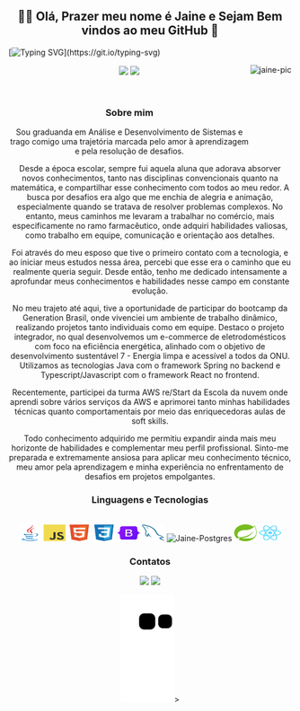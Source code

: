 <h2 align="center" > 👩‍💻 Olá, Prazer meu nome é Jaine e Sejam Bem vindos ao meu GitHub 👋 </h2>

[![Typing SVG](https://readme-typing-svg.herokuapp.com/?color=4682B4&size=35&center=true&vCenter=true&width=1000&lines=Desenvolvedora+Web+Full+Stack+Java!)](https://git.io/typing-svg)

<div align="center">
  <img align="center" width="43%" src="https://github-readme-stats.vercel.app/api?username=JaineSantos0&show_icons=true&&layout=compact&hide_border=true&theme=algolia" />
  <img align="center" width="30%" src="https://github-readme-stats.vercel.app/api/top-langs/?username=JaineSantos0&layout=compact&hide_border=true&theme=algolia" />
  <img align="right" alt="jaine-pic" height="150px";" src="https://cdn.discordapp.com/attachments/667523399219675139/1089259922576920818/download20230306133058.png">
</div>

<br>
<br>
<h3 align="center"> Sobre mim </h3>
<div align="center">
<p>
Sou graduanda em Análise e Desenvolvimento de Sistemas e trago comigo uma trajetória
marcada pelo amor à aprendizagem e pela resolução de desafios.

Desde a época escolar, sempre fui aquela aluna que adorava absorver novos
conhecimentos, tanto nas disciplinas convencionais quanto na matemática, e compartilhar
esse conhecimento com todos ao meu redor. A busca por desafios era algo que me enchia
de alegria e animação, especialmente quando se tratava de resolver problemas complexos.
No entanto, meus caminhos me levaram a trabalhar no comércio, mais especificamente no
ramo farmacêutico, onde adquiri habilidades valiosas, como trabalho em equipe,
comunicação e orientação aos detalhes.

Foi através do meu esposo que tive o primeiro contato com a tecnologia, e ao iniciar meus
estudos nessa área, percebi que esse era o caminho que eu realmente queria seguir. Desde
então, tenho me dedicado intensamente a aprofundar meus conhecimentos e habilidades
nesse campo em constante evolução.

No meu trajeto até aqui, tive a oportunidade de participar do bootcamp da Generation Brasil, onde
vivenciei um ambiente de trabalho dinâmico, realizando projetos tanto individuais como em
equipe. Destaco o projeto integrador, no qual desenvolvemos um e-commerce de
eletrodomésticos com foco na eficiência energética, alinhado com o objetivo de
desenvolvimento sustentável 7 - Energia limpa e acessível a todos da ONU. Utilizamos as
tecnologias Java com o framework Spring no backend e Typescript/Javascript com o
framework React no frontend. 

Recentemente, participei da turma AWS re/Start da Escola da nuvem onde aprendi sobre vários serviços da AWS e aprimorei tanto minhas habilidades técnicas quanto comportamentais por meio das enriquecedoras aulas de soft skills.

Todo conhecimento adquirido me permitiu expandir ainda mais meu horizonte de habilidades e
complementar meu perfil profissional. Sinto-me preparada e extremamente ansiosa para
aplicar meu conhecimento técnico, meu amor pela aprendizagem e minha experiência no
enfrentamento de desafios em projetos empolgantes.
</p>
</div>

<div align="center">
  <h3>Linguagens e Tecnologias</h3> <br>
  <img alt="Jaine-Java" height="30" width="40" src="https://raw.githubusercontent.com/devicons/devicon/master/icons/java/java-original.svg">
  <img alt="Jaine-JAVASCRIPT" height="30" width="40" src="https://raw.githubusercontent.com/devicons/devicon/master/icons/javascript/javascript-original.svg">                             <img alt="Jaine-HTML" height="30" width="40" src="https://raw.githubusercontent.com/devicons/devicon/master/icons/html5/html5-original.svg">
  <img alt="Jaine-CSS" height="30" width="40" src="https://raw.githubusercontent.com/devicons/devicon/master/icons/css3/css3-original.svg">
  <img alt="Jaine-BOOTSTRAP" height="30" width="40" src="https://raw.githubusercontent.com/devicons/devicon/master/icons/bootstrap/bootstrap-original.svg">
  <img alt="Jaine-MYSQL" height="30" width="40" src="https://raw.githubusercontent.com/devicons/devicon/master/icons/mysql/mysql-original.svg">
  <img alt="Jaine-Postgres" height="30" width="40" src="https://raw.githubusercontent.com/devicons/devicon/master/icons/postgres/postgres-original.svg">
  <img alt="Jaine-SPRING" height="30" width="40" src="https://raw.githubusercontent.com/devicons/devicon/master/icons/spring/spring-original.svg">
  <img alt="Jaine-REACT" height="30" width="40" src="https://raw.githubusercontent.com/devicons/devicon/master/icons/react/react-original.svg">
</div>

<h3 align="center"> Contatos </h3>
<div align="center">
  <a href = "mailto:jainejosiane@gmail.com"><img src="https://img.shields.io/badge/-Gmail-red?style=for-the-badge&logo=gmail&logoColor=white" target="_blank"></a>
  <a href="https://www.linkedin.com/in/jainejosiane" target="_blank"><img src="https://img.shields.io/badge/-LinkedIn-%230077B5?style=for-the-badge&logo=linkedin&logoColor=white" target="_blank"></a>
  
  ![Snake animation](https://github.com/JaineSantos0/JaineSantos0/blob/output/github-contribution-grid-snake.svg)>
  
</div>
